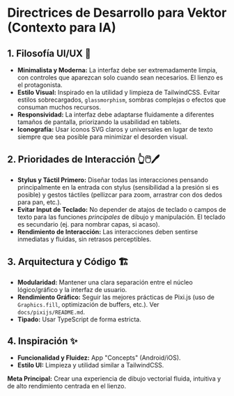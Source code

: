 # Directrices de Desarrollo para Vektor (Contexto para IA)

## 1. Filosofía UI/UX 🎨
* **Minimalista y Moderna:** La interfaz debe ser extremadamente limpia, con controles que aparezcan solo cuando sean necesarios. El lienzo es el protagonista.
* **Estilo Visual:** Inspirado en la utilidad y limpieza de TailwindCSS. Evitar estilos sobrecargados, `glassmorphism`, sombras complejas o efectos que consuman muchos recursos.
* **Responsividad:** La interfaz debe adaptarse fluidamente a diferentes tamaños de pantalla, priorizando la usabilidad en tablets.
* **Iconografía:** Usar iconos SVG claros y universales en lugar de texto siempre que sea posible para minimizar el desorden visual.

## 2. Prioridades de Interacción 👆🖱️🖊️
* **Stylus y Táctil Primero:** Diseñar todas las interacciones pensando principalmente en la entrada con stylus (sensibilidad a la presión si es posible) y gestos táctiles (pellizcar para zoom, arrastrar con dos dedos para pan, etc.).
* **Evitar Input de Teclado:** No depender de atajos de teclado o campos de texto para las funciones *principales* de dibujo y manipulación. El teclado es secundario (ej. para nombrar capas, si acaso).
* **Rendimiento de Interacción:** Las interacciones deben sentirse inmediatas y fluidas, sin retrasos perceptibles.

## 3. Arquitectura y Código 🏗️
* **Modularidad:** Mantener una clara separación entre el núcleo lógico/gráfico y la interfaz de usuario.
* **Rendimiento Gráfico:** Seguir las mejores prácticas de Pixi.js (uso de `Graphics.fill`, optimización de buffers, etc.). Ver `docs/pixijs/README.md`.
* **Tipado:** Usar TypeScript de forma estricta.

## 4. Inspiración ✨
* **Funcionalidad y Fluidez:** App "Concepts" (Android/iOS).
* **Estilo UI:** Limpieza y utilidad similar a TailwindCSS.

**Meta Principal:** Crear una experiencia de dibujo vectorial fluida, intuitiva y de alto rendimiento centrada en el lienzo.
